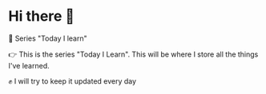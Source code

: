 # Hi there :wave:
:cactus: Series "Today I learn"

<p align="center"></p>

:point_right: This is the series "Today I Learn". This will be where I store all the things I've learned. 

:fist: I will try to keep it updated every day
